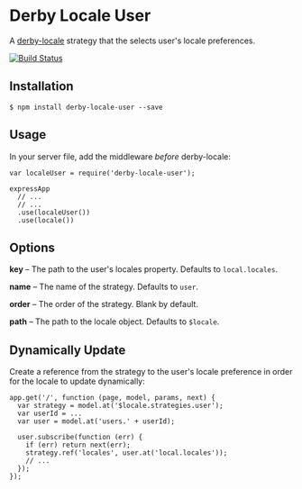 Derby Locale User
=================

A [derby-locale](https://github.com/psirenny/derby-locale) strategy that the selects user's locale preferences.

[![Build Status](https://travis-ci.org/psirenny/derby-locale-user.png?branch=master)](https://travis-ci.org/psirenny/derby-locale-user)

Installation
------------

    $ npm install derby-locale-user --save

Usage
-----

In your server file, add the middleware *before* derby-locale:

    var localeUser = require('derby-locale-user');

    expressApp
      // ...
      // ...
      .use(localeUser())
      .use(locale())

Options
-------

**key** – The path to the user's locales property. Defaults to `local.locales`.

**name** – The name of the strategy. Defaults to `user`.

**order** – The order of the strategy. Blank by default.

**path** – The path to the locale object. Defaults to `$locale`.

Dynamically Update
------------------

Create a reference from the strategy to the user's locale preference in order for the locale to update dynamically:

    app.get('/', function (page, model, params, next) {
      var strategy = model.at('$locale.strategies.user');
      var userId = ...
      var user = model.at('users.' + userId);

      user.subscribe(function (err) {
        if (err) return next(err);
        strategy.ref('locales', user.at('local.locales'));  
        // ...
      });
    });

